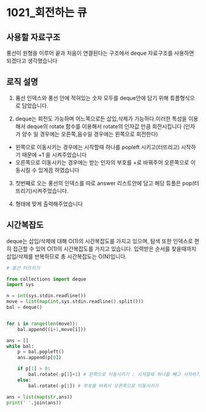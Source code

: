 # 1021_회전하는 큐

## 사용할 자료구조

풍선이 원형을 이루어 끝과 처음이 연결된다는 구조에서 deque 자료구조를 사용하면 되겠다고 생각했습니다

## **로직 설명**
1. 퓽선 인덱스와 풍선 안에 적혀있는 숫자 모두를 deque안에 담기 위해 튜플형식으로 담았습니다.

2. deque는 회전도 가능하며 어느쪽으로든 삽입,삭제가 가능하다.이러한 특성을 이용해서 deque의 rotate 함수를 이용해서 rotate의 인자값 만큼 회전시킵니다 (인자가 양수 일 경우에는 오른쪽,음수일 경우에는 왼쪽으로 회전한다)
- 왼쪽으로 이동시키는 경우에는 시작할때 하나를 popleft 시키고(터뜨리고) 시작하기 때문에 +1 을 시켜주었습니다
- 오른쪽으로 이동시키는 경우에는 받는 인자의 부호를 +로 바꿔주어 오른쪽으로 이동시킬 수 있게끔 하였습니다

3. 첫번째로 오는 풍선의 인덱스를 따로 answer 리스트안에 담고 해당 튜플은 pop(터뜨리기)시켜주었습니다.

4. 형태에 맞게 출력해주었습니다

## **시간복잡도**

deque는 삽입/삭제에 대해 O(1)의 시간복잡도를 가지고 있으며, 탐색 또한 인덱스로 편히 접근할 수 있어 O(1)의 시간복잡도를 가지고 있습니다.
입력받은 순서를 찾을때까지 삽입/삭제를 반복하므로 총 시간복잡도는 O(N)입니다.
```python
# 풍선 터뜨리기

from collections import deque
import sys

n = int(sys.stdin.readline())
move = list(map(int,sys.stdin.readline().split()))
bal = deque()


for i in range(len(move)):
    bal.append((i+1,move[i]))

ans = []
while bal:
    p = bal.popleft()
    ans.append(p[0])

    if p[1] > 0:
        bal.rotate(-p[1]+1) # 왼쪽으로 이동시키기 : 시작할때 하나를 빼고 시작하기 때문에 +1 => -(p[1]-1)
    else:
        bal.rotate(-p[1]) # 부호를 바꿔서 오른쪽으로 이동시키기

ans = list(map(str,ans))
print(' '.join(ans))


